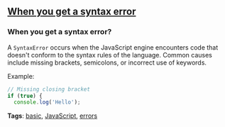 ## [When you get a syntax error](#when-you-get-a-syntax-error)

### When you get a syntax error?

A `SyntaxError` occurs when the JavaScript engine encounters code that doesn't conform to the syntax rules of the language. Common causes include missing brackets, semicolons, or incorrect use of keywords.

Example:

```javascript
// Missing closing bracket
if (true) {
  console.log('Hello');
```

**Tags**: [basic](./level/basic), [JavaScript](./theme/javascript), [errors](./theme/errors)


